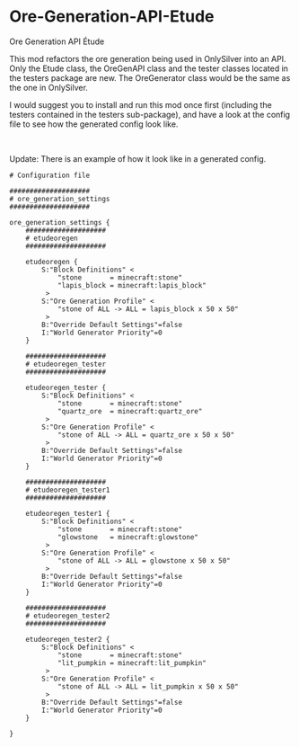 Ore-Generation-API-Etude
========================

Ore Generation API Étude

This mod refactors the ore generation being used in OnlySilver into an API. Only the Etude class, the OreGenAPI class and the tester classes located in the testers package are new. The OreGenerator class would be the same as the one in OnlySilver.

I would suggest you to install and run this mod once first (including the testers contained in the testers sub-package), and have a look at the config file to see how the generated config look like.

​​

Update: There is an example of how it look like in a generated config.



```
# Configuration file

####################
# ore_generation_settings
####################

ore_generation_settings {
    ####################
    # etudeoregen
    ####################

    etudeoregen {
        S:"Block Definitions" <
            "stone       = minecraft:stone"
            "lapis_block = minecraft:lapis_block"
         >
        S:"Ore Generation Profile" <
            "stone of ALL -> ALL = lapis_block x 50 x 50"
         >
        B:"Override Default Settings"=false
        I:"World Generator Priority"=0
    }

    ####################
    # etudeoregen_tester
    ####################

    etudeoregen_tester {
        S:"Block Definitions" <
            "stone       = minecraft:stone"
            "quartz_ore  = minecraft:quartz_ore"
         >
        S:"Ore Generation Profile" <
            "stone of ALL -> ALL = quartz_ore x 50 x 50"
         >
        B:"Override Default Settings"=false
        I:"World Generator Priority"=0
    }

    ####################
    # etudeoregen_tester1
    ####################

    etudeoregen_tester1 {
        S:"Block Definitions" <
            "stone       = minecraft:stone"
            "glowstone   = minecraft:glowstone"
         >
        S:"Ore Generation Profile" <
            "stone of ALL -> ALL = glowstone x 50 x 50"
         >
        B:"Override Default Settings"=false
        I:"World Generator Priority"=0
    }

    ####################
    # etudeoregen_tester2
    ####################

    etudeoregen_tester2 {
        S:"Block Definitions" <
            "stone       = minecraft:stone"
            "lit_pumpkin = minecraft:lit_pumpkin"
         >
        S:"Ore Generation Profile" <
            "stone of ALL -> ALL = lit_pumpkin x 50 x 50"
         >
        B:"Override Default Settings"=false
        I:"World Generator Priority"=0
    }

}

```

